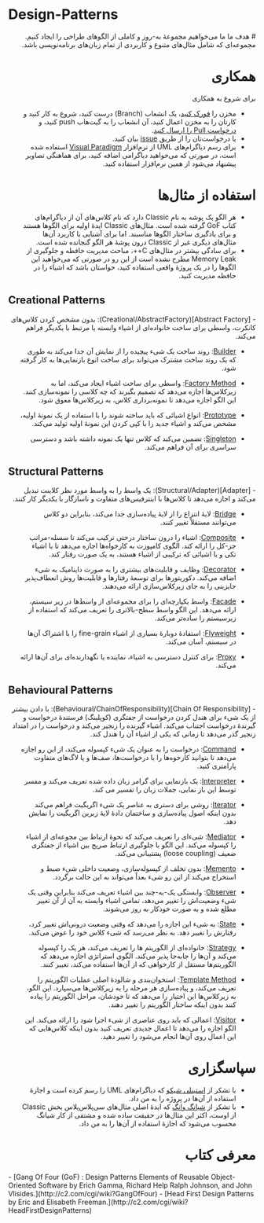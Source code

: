 Design-Patterns
===============
<div dir="rtl">
# هدف ما
ما می‌خواهیم مجموعهٔ به-روز و کاملی از الگوهای طراحی را ایجاد کنیم. مجموعه‌ای که شامل مثال‌های متنوع و کاربردی از تمام زبان‌های برنامه‌نویسی باشد.

# همکاری
برای شروع به همکاری
- مخزن را [فورک کنید](https://help.github.com/articles/fork-a-repo)، یک انشعاب (Branch) درست کنید، شروع به کار کنید و کارتان را به مخزن اعمال کنید، آن انشعاب را به گیت‌هاب push کنید، و [درخواست Pull را ارسال کنید](https://help.github.com/articles/creating-a-pull-request).
- یا درخواست‌تان را از طریق [issue](https://github.com/khajavi/Design-Patterns/issues) بیان کنید.
- برای رسم دیاگرام‌های UML از نرم‌افزار [Visual Paradigm](http://www.visual-paradigm.com/download/vpuml.jsp?edition=ce) استفاده شده است، در صورتی که می‌خواهید دیاگرامی اضافه کنید، برای هماهنگی تصاویر پیشنهاد می‌شود از همین نرم‌افزار استفاده کنید.

# استفاده از مثال‌ها
- هر الگو یک پوشه به نام Classic دارد که نام کلاس‌های آن از دیاگرام‌های کتاب GoF گرفته شده است. مثال‌های Classic ایدهٔ اولیه برای الگوها هستند و برای یادگیری ساختار الگوها مناسبند. اما برای آشنایی با کاربرد آن‌ها مثال‌های دیگری غیر از Classic درون پوشهٔ هر الگو گنجانده شده است.
- برای سادگی بیشتر در مثال‌های C++، مباحث مدیریت حافظه و جلوگیری از Memory Leak مطرح نشده است از این رو در صورتی که می‌خواهید این الگوها را در یک پروژهٔ واقعی استفاده کنید، حواستان باشد که اشیاء را در حافظه مدیریت کنید.

<div dir="ltr">

## Creational Patterns
<div dir="rtl">
- [Abstract Factory](Creational/AbstractFactory): بدون مشخص کردن کلاس‌های کانکرت، واسطی برای ساخت خانواده‌ای از اشیاء وابسته یا مرتبط با یکدیگر فراهم می‌کند.

- [Builder](Creational/Builder): روند ساخت یک شیء پیچیده را از نمایش آن جدا می‌کند به طوری که یک روند ساخت مشترک می‌تواند برای ساخت انوع بازنمایی‌ها به کار گرفته شود.

- [Factory Method](Creational/FactoryMethod): واسطی برای ساخت اشیاء ایجاد می‌کند، اما به زیرکلاس‌ها اجازه می‌دهد که تصمیم بگیرند که چه کلاسی را نمونه‌سازی کنند. این الگو اجازه می‌دهد تا نمونه‌برداری کلاس، به زیرکلاس‌ها معوق شود.

- [Prototype](Creational/Prototype): انواع اشیائی که باید ساخته شوند را با استفاده از یک نمونهٔ اولیه، مشخص می‌کند و اشیاء جدید را با کپی کردن این نمونهٔ اولیه تولید می‌کند.

- [Singleton](Creational/Singleton): تضمین می‌کند که کلاس تنها یک نمونه داشته باشد و دسترسی سراسری برای آن فراهم می‌کند.

<div dir="ltr">

## Structural Patterns
<div dir="rtl">
- [Adapter](Structural/Adapter): یک واسط را به واسط مورد نظر کلاینت تبدیل می‌کند و اجازه می‌دهد تا کلاس‌ها با اینترفیس‌های متفاوت و ناسازگار با یکدیگر کار کنند.

- [Bridge](Structural/Bridge): لایهٔ انتزاع را از لایهٔ پیاده‌سازی جدا می‌کند، بنابراین دو کلاس می‌توانند مستقلاً تغییر کنند.

- [Composite](Structural/Composite): اشیاء را درون ساختار درختی ترکیب می‌کند تا سسله-مراتب جز-کل را ارائه کند. الگوی کامپوزت به کارخواه‌ها اجازه می‌دهد تا با اشیاء تکی و با اشیائی که ترکیبی از اشیاء هستند، به یک صورت رفتار کند.

- [Decorator](Structural/Decorator): وظایف و قابلیت‌های بیشتری را به صورت داینامیک به شیء اضافه می‌کند. دکوریتورها برای توسعهٔ رفتارها و قابلیت‌ها روش انعطاف‌پذیر جایزینی را به جای زیرکلاس‌سازی ارائه می‌دهند.

- [Facade](Structural/Facade): واسط یکپارچه‌ای را برای مجموعه‌ای از واسط‌ها در زیر سیستم، ارائه می‌دهد. این الگو واسط سطح-بالاتری را تعریف می‌کند که استفاده از زیرسیستم را ساده‌تر می‌کند.

- [Flyweight](Structural/Flyweight): استفادهٔ دوبارهٔ بسیاری از اشیاء fine-grain را با اشتراک آن‌ها در سیستم، آسان می‌کند.

- [Proxy](Structural/Proxy): برای کنترل دسترسی به اشیاء، نماینده یا نگهدارنده‌ای برای آن‌ها ارائه می‌کند.

<div dir="ltr">

## Behavioural Patterns
<div dir="rtl">
- [Chain Of Responsibility](Behavioural/ChainOfResponsibility): با دادن بیشتر از یک شیء برای هندل کردن درخواست از جفتگری (کوپلینگ) فرستندهٔ درخواست و گیرندهٔ درخواست اجتناب می‌کند. اشیاء گیرنده را زنجیر می‌کند و درخواست را در امتداد زنجیر گذر می‌دهد تا زمانی که یکی از اشیاء آن را هندل کند.

- [Command](Behavioural/Command): درخواست را به عنوان یک شیء کپسوله می‌کند، از این رو اجازه می‌دهد تا بتوانید کارخوه‌ها را با درخواست‌ها، صف‌ها و یا لاگ‌های متفاوت پارامتری کنید.

- [Interpreter](Behavioural/Interpreter): یک بازنمایی برای گرامر زبان داده شده تعریف می‌کند و مفسر توسط این باز نمایی، جملات زبان را تفسیر می کند.

- [Iterator](Behavioural/Iterator): روشی برای دستری به عناصر یک شیء اگریگیت فراهم می‌کند بدون اینکه اصول پیاده‌سازی و ساختمان دادهٔ لایهٔ زیرین اگریگیت را نمایش دهد.

- [Mediator](Behavioural/Mediator): شیء‌ای را تعریف می‌کند که نحوهٔ ارتباط بین مجوعه‌ای از اشیاء را کپسوله می‌کند. این الگو با جلوگیری ارتباط صریح بین اشیاء از جفتگری ضعیف (loose coupling) پشتیبانی می‌کند.

- [Memento](Behavioural/Memento): بدون تخلف از کپسوله‌سازی، وضعیت داخلی شیء ضبط و استخراج می‌کند از این رو شیء بعداً می‌تواند به این حالت برگردد.

- [Observer](Behavioural/Observer): وابستگی یک-به-چند بین اشیاء تعریف می‌کند بنابراین وقتی یک شیء وضعیت‌اش را تغییر می‌دهد، تمامی اشیاء وابسته به آن از آن تغییر مطلع شده و به صورت خودکار به روز می‌شوند.

- [State](Behavioural/State): به شیء این اجازه را می‌دهد که وقتی وضعیت درونی‌اش تغییر کرد، رفتارش را تغییر دهد. به نظر می‌رسد که شیء کلاس خود را عوض می‌کند.

- [Strategy](Behavioural/Strategy): خانواده‌ای از الگوریتم ها را تعریف می‌کند، هر یک را کپسوله می‌کند و آن‌ها را جابه‌جا پذیر می‌کند. الگوی استراتژی اجازه می‌دهد که الگوریتم‌ها مستقل از کارخواهی که از آن‌ها استفاده می‌کند، تغییر کنند.

- [Template Method](Behavioural/TemplateMethod): استخوان‌بندی و شالودهٔ اصلی عملیات الگوریتم را تعریف می‌کند، و پیاده‌سازی هر مرحله را به زیرکلاس‌ها می‌سپارد. این الگو، به زیرکلاس‌ها این اختیار را می‌دهد که تا خودشان، مراحل الگوریتم را پیاده کنند بدون اینکه ساختار الگوریتم را تغییر دهند.

- [Visitor](Behavioural/Visitor): اعمالی که باید روی عناصری از شیء اجرا شود را ارائه می‌کند. این الگو اجازه را می‌دهد تا اعمال جدیدی تعریف کنید بدون اینکه کلاس‌هایی که این اعمال روی آن‌ها انجام می‌شود را تغییر دهید.



# سپاسگزاری
- با تشکر از [استینلی شیکو](https://github.com/shyiko) که دیاگرام‌های UML را رسم کرده است و اجازهٔ استفاده از آن‌ها در پروژه را به من داد.
- با تشکر از [شیانگ وانگ](http://www.cppblog.com/converse/) که ایدهٔ اصلی مثال‌های سی‌پلاس‌پلاس بخش Classic از اوست، اکثر این مثال‌ها در حقیقت ساده شده و مشتقی از کار شیانگ محسوب می‌شود که اجازهٔ استفاده از آن‌ها را به من داد.

# معرفی کتاب
<div dir="ltr">
- [Gang Of Four (GoF) : Design Patterns Elements of Reusable Object-Oriented Software by Erich Gamma, Richard Help Ralph Johnson, and John Vlisides.](http://c2.com/cgi/wiki?GangOfFour)
- [Head First Design Patterns by Eric and Elisabeth Freeman.](http://c2.com/cgi/wiki?HeadFirstDesignPatterns)
